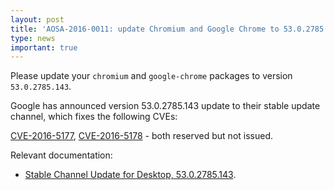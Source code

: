 ```yaml
---
layout: post
title: 'AOSA-2016-0011: update Chromium and Google Chrome to 53.0.2785.143'
type: news
important: true
---
```


Please update your `chromium` and `google-chrome` packages to version `53.0.2785.143`.

Google has announced version 53.0.2785.143 update to their stable update channel, which fixes the following CVEs:

[CVE-2016-5177](https://web.nvd.nist.gov/view/vuln/detail?vulnId=CVE-2016-5177), [CVE-2016-5178](https://web.nvd.nist.gov/view/vuln/detail?vulnId=CVE-2016-5178) - both reserved but not issued.

Relevant documentation:

- [Stable Channel Update for Desktop, 53.0.2785.143](https://googlechromereleases.blogspot.com/2016/09/stable-channel-update-for-desktop_29.html).
